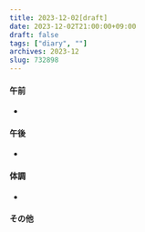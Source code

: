 ```yaml
---
title: 2023-12-02[draft]
date: 2023-12-02T21:00:00+09:00
draft: false
tags: ["diary", ""]
archives: 2023-12
slug: 732898
---
```

#### 午前
- 
#### 午後
- 
#### 体調
- 
#### その他